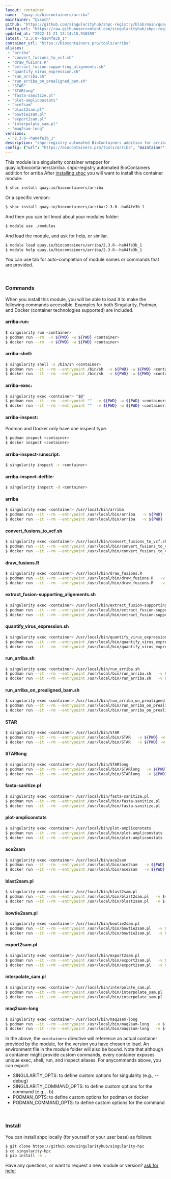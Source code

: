 ```yaml
---
layout: container
name:  "quay.io/biocontainers/arriba"
maintainer: "@vsoch"
github: "https://github.com/singularityhub/shpc-registry/blob/main/quay.io/biocontainers/arriba/container.yaml"
config_url: "https://raw.githubusercontent.com/singularityhub/shpc-registry/main/quay.io/biocontainers/arriba/container.yaml"
updated_at: "2022-11-21 13:14:15.916559"
latest: "2.3.0--ha04fe3b_1"
container_url: "https://biocontainers.pro/tools/arriba"
aliases:
 - "arriba"
 - "convert_fusions_to_vcf.sh"
 - "draw_fusions.R"
 - "extract_fusion-supporting_alignments.sh"
 - "quantify_virus_expression.sh"
 - "run_arriba.sh"
 - "run_arriba_on_prealigned_bam.sh"
 - "STAR"
 - "STARlong"
 - "fasta-sanitize.pl"
 - "plot-ampliconstats"
 - "ace2sam"
 - "blast2sam.pl"
 - "bowtie2sam.pl"
 - "export2sam.pl"
 - "interpolate_sam.pl"
 - "maq2sam-long"
versions:
 - "2.3.0--ha04fe3b_1"
description: "shpc-registry automated BioContainers addition for arriba"
config: {"url": "https://biocontainers.pro/tools/arriba", "maintainer": "@vsoch", "description": "shpc-registry automated BioContainers addition for arriba", "latest": {"2.3.0--ha04fe3b_1": "sha256:0b46650c649f24856861dcddb21c1d78fbefaef437ea3619c9304f59b1de1ae5"}, "tags": {"2.3.0--ha04fe3b_1": "sha256:0b46650c649f24856861dcddb21c1d78fbefaef437ea3619c9304f59b1de1ae5"}, "docker": "quay.io/biocontainers/arriba", "aliases": {"arriba": "/usr/local/bin/arriba", "convert_fusions_to_vcf.sh": "/usr/local/bin/convert_fusions_to_vcf.sh", "draw_fusions.R": "/usr/local/bin/draw_fusions.R", "extract_fusion-supporting_alignments.sh": "/usr/local/bin/extract_fusion-supporting_alignments.sh", "quantify_virus_expression.sh": "/usr/local/bin/quantify_virus_expression.sh", "run_arriba.sh": "/usr/local/bin/run_arriba.sh", "run_arriba_on_prealigned_bam.sh": "/usr/local/bin/run_arriba_on_prealigned_bam.sh", "STAR": "/usr/local/bin/STAR", "STARlong": "/usr/local/bin/STARlong", "fasta-sanitize.pl": "/usr/local/bin/fasta-sanitize.pl", "plot-ampliconstats": "/usr/local/bin/plot-ampliconstats", "ace2sam": "/usr/local/bin/ace2sam", "blast2sam.pl": "/usr/local/bin/blast2sam.pl", "bowtie2sam.pl": "/usr/local/bin/bowtie2sam.pl", "export2sam.pl": "/usr/local/bin/export2sam.pl", "interpolate_sam.pl": "/usr/local/bin/interpolate_sam.pl", "maq2sam-long": "/usr/local/bin/maq2sam-long"}}
---
```


This module is a singularity container wrapper for quay.io/biocontainers/arriba.
shpc-registry automated BioContainers addition for arriba
After [installing shpc](#install) you will want to install this container module:


```bash
$ shpc install quay.io/biocontainers/arriba
```

Or a specific version:

```bash
$ shpc install quay.io/biocontainers/arriba:2.3.0--ha04fe3b_1
```

And then you can tell lmod about your modules folder:

```bash
$ module use ./modules
```

And load the module, and ask for help, or similar.

```bash
$ module load quay.io/biocontainers/arriba/2.3.0--ha04fe3b_1
$ module help quay.io/biocontainers/arriba/2.3.0--ha04fe3b_1
```

You can use tab for auto-completion of module names or commands that are provided.

<br>

### Commands

When you install this module, you will be able to load it to make the following commands accessible.
Examples for both Singularity, Podman, and Docker (container technologies supported) are included.

#### arriba-run:

```bash
$ singularity run <container>
$ podman run --rm  -v ${PWD} -w ${PWD} <container>
$ docker run --rm  -v ${PWD} -w ${PWD} <container>
```

#### arriba-shell:

```bash
$ singularity shell -s /bin/sh <container>
$ podman run --it --rm --entrypoint /bin/sh  -v ${PWD} -w ${PWD} <container>
$ docker run --it --rm --entrypoint /bin/sh  -v ${PWD} -w ${PWD} <container>
```

#### arriba-exec:

```bash
$ singularity exec <container> "$@"
$ podman run --it --rm --entrypoint ""  -v ${PWD} -w ${PWD} <container> "$@"
$ docker run --it --rm --entrypoint ""  -v ${PWD} -w ${PWD} <container> "$@"
```

#### arriba-inspect:

Podman and Docker only have one inspect type.

```bash
$ podman inspect <container>
$ docker inspect <container>
```

#### arriba-inspect-runscript:

```bash
$ singularity inspect -r <container>
```

#### arriba-inspect-deffile:

```bash
$ singularity inspect -d <container>
```


#### arriba

```bash
$ singularity exec <container> /usr/local/bin/arriba
$ podman run --it --rm --entrypoint /usr/local/bin/arriba   -v ${PWD} -w ${PWD} <container> -c " $@"
$ docker run --it --rm --entrypoint /usr/local/bin/arriba   -v ${PWD} -w ${PWD} <container> -c " $@"
```


#### convert_fusions_to_vcf.sh

```bash
$ singularity exec <container> /usr/local/bin/convert_fusions_to_vcf.sh
$ podman run --it --rm --entrypoint /usr/local/bin/convert_fusions_to_vcf.sh   -v ${PWD} -w ${PWD} <container> -c " $@"
$ docker run --it --rm --entrypoint /usr/local/bin/convert_fusions_to_vcf.sh   -v ${PWD} -w ${PWD} <container> -c " $@"
```


#### draw_fusions.R

```bash
$ singularity exec <container> /usr/local/bin/draw_fusions.R
$ podman run --it --rm --entrypoint /usr/local/bin/draw_fusions.R   -v ${PWD} -w ${PWD} <container> -c " $@"
$ docker run --it --rm --entrypoint /usr/local/bin/draw_fusions.R   -v ${PWD} -w ${PWD} <container> -c " $@"
```


#### extract_fusion-supporting_alignments.sh

```bash
$ singularity exec <container> /usr/local/bin/extract_fusion-supporting_alignments.sh
$ podman run --it --rm --entrypoint /usr/local/bin/extract_fusion-supporting_alignments.sh   -v ${PWD} -w ${PWD} <container> -c " $@"
$ docker run --it --rm --entrypoint /usr/local/bin/extract_fusion-supporting_alignments.sh   -v ${PWD} -w ${PWD} <container> -c " $@"
```


#### quantify_virus_expression.sh

```bash
$ singularity exec <container> /usr/local/bin/quantify_virus_expression.sh
$ podman run --it --rm --entrypoint /usr/local/bin/quantify_virus_expression.sh   -v ${PWD} -w ${PWD} <container> -c " $@"
$ docker run --it --rm --entrypoint /usr/local/bin/quantify_virus_expression.sh   -v ${PWD} -w ${PWD} <container> -c " $@"
```


#### run_arriba.sh

```bash
$ singularity exec <container> /usr/local/bin/run_arriba.sh
$ podman run --it --rm --entrypoint /usr/local/bin/run_arriba.sh   -v ${PWD} -w ${PWD} <container> -c " $@"
$ docker run --it --rm --entrypoint /usr/local/bin/run_arriba.sh   -v ${PWD} -w ${PWD} <container> -c " $@"
```


#### run_arriba_on_prealigned_bam.sh

```bash
$ singularity exec <container> /usr/local/bin/run_arriba_on_prealigned_bam.sh
$ podman run --it --rm --entrypoint /usr/local/bin/run_arriba_on_prealigned_bam.sh   -v ${PWD} -w ${PWD} <container> -c " $@"
$ docker run --it --rm --entrypoint /usr/local/bin/run_arriba_on_prealigned_bam.sh   -v ${PWD} -w ${PWD} <container> -c " $@"
```


#### STAR

```bash
$ singularity exec <container> /usr/local/bin/STAR
$ podman run --it --rm --entrypoint /usr/local/bin/STAR   -v ${PWD} -w ${PWD} <container> -c " $@"
$ docker run --it --rm --entrypoint /usr/local/bin/STAR   -v ${PWD} -w ${PWD} <container> -c " $@"
```


#### STARlong

```bash
$ singularity exec <container> /usr/local/bin/STARlong
$ podman run --it --rm --entrypoint /usr/local/bin/STARlong   -v ${PWD} -w ${PWD} <container> -c " $@"
$ docker run --it --rm --entrypoint /usr/local/bin/STARlong   -v ${PWD} -w ${PWD} <container> -c " $@"
```


#### fasta-sanitize.pl

```bash
$ singularity exec <container> /usr/local/bin/fasta-sanitize.pl
$ podman run --it --rm --entrypoint /usr/local/bin/fasta-sanitize.pl   -v ${PWD} -w ${PWD} <container> -c " $@"
$ docker run --it --rm --entrypoint /usr/local/bin/fasta-sanitize.pl   -v ${PWD} -w ${PWD} <container> -c " $@"
```


#### plot-ampliconstats

```bash
$ singularity exec <container> /usr/local/bin/plot-ampliconstats
$ podman run --it --rm --entrypoint /usr/local/bin/plot-ampliconstats   -v ${PWD} -w ${PWD} <container> -c " $@"
$ docker run --it --rm --entrypoint /usr/local/bin/plot-ampliconstats   -v ${PWD} -w ${PWD} <container> -c " $@"
```


#### ace2sam

```bash
$ singularity exec <container> /usr/local/bin/ace2sam
$ podman run --it --rm --entrypoint /usr/local/bin/ace2sam   -v ${PWD} -w ${PWD} <container> -c " $@"
$ docker run --it --rm --entrypoint /usr/local/bin/ace2sam   -v ${PWD} -w ${PWD} <container> -c " $@"
```


#### blast2sam.pl

```bash
$ singularity exec <container> /usr/local/bin/blast2sam.pl
$ podman run --it --rm --entrypoint /usr/local/bin/blast2sam.pl   -v ${PWD} -w ${PWD} <container> -c " $@"
$ docker run --it --rm --entrypoint /usr/local/bin/blast2sam.pl   -v ${PWD} -w ${PWD} <container> -c " $@"
```


#### bowtie2sam.pl

```bash
$ singularity exec <container> /usr/local/bin/bowtie2sam.pl
$ podman run --it --rm --entrypoint /usr/local/bin/bowtie2sam.pl   -v ${PWD} -w ${PWD} <container> -c " $@"
$ docker run --it --rm --entrypoint /usr/local/bin/bowtie2sam.pl   -v ${PWD} -w ${PWD} <container> -c " $@"
```


#### export2sam.pl

```bash
$ singularity exec <container> /usr/local/bin/export2sam.pl
$ podman run --it --rm --entrypoint /usr/local/bin/export2sam.pl   -v ${PWD} -w ${PWD} <container> -c " $@"
$ docker run --it --rm --entrypoint /usr/local/bin/export2sam.pl   -v ${PWD} -w ${PWD} <container> -c " $@"
```


#### interpolate_sam.pl

```bash
$ singularity exec <container> /usr/local/bin/interpolate_sam.pl
$ podman run --it --rm --entrypoint /usr/local/bin/interpolate_sam.pl   -v ${PWD} -w ${PWD} <container> -c " $@"
$ docker run --it --rm --entrypoint /usr/local/bin/interpolate_sam.pl   -v ${PWD} -w ${PWD} <container> -c " $@"
```


#### maq2sam-long

```bash
$ singularity exec <container> /usr/local/bin/maq2sam-long
$ podman run --it --rm --entrypoint /usr/local/bin/maq2sam-long   -v ${PWD} -w ${PWD} <container> -c " $@"
$ docker run --it --rm --entrypoint /usr/local/bin/maq2sam-long   -v ${PWD} -w ${PWD} <container> -c " $@"
```



In the above, the `<container>` directive will reference an actual container provided
by the module, for the version you have chosen to load. An environment file in the
module folder will also be bound. Note that although a container
might provide custom commands, every container exposes unique exec, shell, run, and
inspect aliases. For anycommands above, you can export:

 - SINGULARITY_OPTS: to define custom options for singularity (e.g., --debug)
 - SINGULARITY_COMMAND_OPTS: to define custom options for the command (e.g., -b)
 - PODMAN_OPTS: to define custom options for podman or docker
 - PODMAN_COMMAND_OPTS: to define custom options for the command

<br>

### Install

You can install shpc locally (for yourself or your user base) as follows:

```bash
$ git clone https://github.com/singularityhub/singularity-hpc
$ cd singularity-hpc
$ pip install -e .
```

Have any questions, or want to request a new module or version? [ask for help!](https://github.com/singularityhub/singularity-hpc/issues)